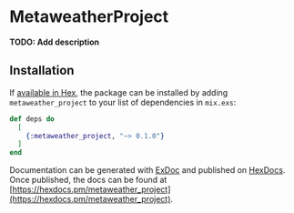 # MetaweatherProject

**TODO: Add description**

## Installation

If [available in Hex](https://hex.pm/docs/publish), the package can be installed
by adding `metaweather_project` to your list of dependencies in `mix.exs`:

```elixir
def deps do
  [
    {:metaweather_project, "~> 0.1.0"}
  ]
end
```

Documentation can be generated with [ExDoc](https://github.com/elixir-lang/ex_doc)
and published on [HexDocs](https://hexdocs.pm). Once published, the docs can
be found at [https://hexdocs.pm/metaweather_project](https://hexdocs.pm/metaweather_project).

